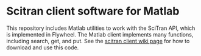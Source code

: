 # Scitran client software for Matlab

This repository includes Matlab utilities to work with the SciTran API, which is implemented in Flywheel. The Matlab client implements many functions, including search, get, and put. See the [scitran client wiki page](https://github.com/vistalab/scitran/wiki) for how to download and use this code.




